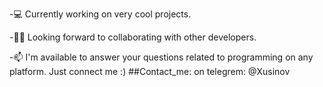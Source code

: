 -💻 Currently working on very cool projects. 

-✌🏻  Looking forward to collaborating with other developers.

-📫 I'm available to answer your questions related to programming on any platform. Just connect me :)
  ##Contact_me: on telegrem: @Xusinov 
<!---
Khusinov/Khusinov is a ✨ special ✨ repository because its `README.md` (this file) appears on your GitHub profile.
You can click the Preview link to take a look at your changes.
--->
